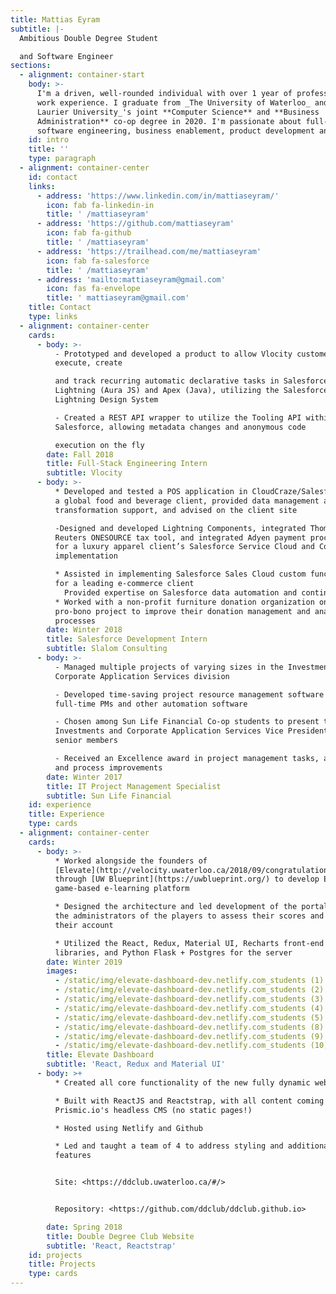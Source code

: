 ```yaml
---
title: Mattias Eyram
subtitle: |-
  Ambitious Double Degree Student

  and Software Engineer
sections:
  - alignment: container-start
    body: >-
      I'm a driven, well-rounded individual with over 1 year of professional
      work experience. I graduate from _The University of Waterloo_ and _Wilfrid
      Laurier University_'s joint **Computer Science** and **Business
      Administration** co-op degree in 2020. I'm passionate about full-stack
      software engineering, business enablement, product development and design.
    id: intro
    title: ''
    type: paragraph
  - alignment: container-center
    id: contact
    links:
      - address: 'https://www.linkedin.com/in/mattiaseyram/'
        icon: fab fa-linkedin-in
        title: ' /mattiaseyram'
      - address: 'https://github.com/mattiaseyram'
        icon: fab fa-github
        title: ' /mattiaseyram'
      - address: 'https://trailhead.com/me/mattiaseyram'
        icon: fab fa-salesforce
        title: ' /mattiaseyram'
      - address: 'mailto:mattiaseyram@gmail.com'
        icon: fas fa-envelope
        title: ' mattiaseyram@gmail.com'
    title: Contact
    type: links
  - alignment: container-center
    cards:
      - body: >-
          - Prototyped and developed a product to allow Vlocity customers to
          execute, create 

          and track recurring automatic declarative tasks in Salesforce
          Lightning (Aura JS) and Apex (Java), utilizing the Salesforce
          Lightning Design System 

          - Created a REST API wrapper to utilize the Tooling API within
          Salesforce, allowing metadata changes and anonymous code 

          execution on the fly
        date: Fall 2018
        title: Full-Stack Engineering Intern
        subtitle: Vlocity
      - body: >-
          * Developed and tested a POS application in CloudCraze/Salesforce for
          a global food and beverage client, provided data management and
          transformation support, and advised on the client site

          -Designed and developed Lightning Components, integrated Thomson
          Reuters ONESOURCE tax tool, and integrated Adyen payment processing
          for a luxury apparel client’s Salesforce Service Cloud and Communities
          implementation

          * Assisted in implementing Salesforce Sales Cloud custom functionality
          for a leading e-commerce client
            Provided expertise on Salesforce data automation and continuous integration to other projects within Slalom
          * Worked with a non-profit furniture donation organization on a
          pro-bono project to improve their donation management and analytics
          processes
        date: Winter 2018
        title: Salesforce Development Intern
        subtitle: Slalom Consulting
      - body: >-
          - Managed multiple projects of varying sizes in the Investments and
          Corporate Application Services division

          - Developed time-saving project resource management software used by
          full-time PMs and other automation software

          - Chosen among Sun Life Financial Co-op students to present to
          Investments and Corporate Application Services Vice President and
          senior members

          - Received an Excellence award in project management tasks, automation
          and process improvements
        date: Winter 2017
        title: IT Project Management Specialist
        subtitle: Sun Life Financial
    id: experience
    title: Experience
    type: cards
  - alignment: container-center
    cards:
      - body: >-
          * Worked alongside the founders of
          [Elevate](http://velocity.uwaterloo.ca/2018/09/congratulations-to-elevate-for-taking-home-the-5k-accessibility-directorate-of-ontario-prize/)
          through [UW Blueprint](https://uwblueprint.org/) to develop Elevate’s
          game-based e-learning platform

          * Designed the architecture and led development of the portal used by
          the administrators of the players to assess their scores and manage
          their account 

          * Utilized the React, Redux, Material UI, Recharts front-end
          libraries, and Python Flask + Postgres for the server
        date: Winter 2019
        images:
          - /static/img/elevate-dashboard-dev.netlify.com_students (1).png
          - /static/img/elevate-dashboard-dev.netlify.com_students (2).png
          - /static/img/elevate-dashboard-dev.netlify.com_students (3).png
          - /static/img/elevate-dashboard-dev.netlify.com_students (4).png
          - /static/img/elevate-dashboard-dev.netlify.com_students (5).png
          - /static/img/elevate-dashboard-dev.netlify.com_students (8).png
          - /static/img/elevate-dashboard-dev.netlify.com_students (9).png
          - /static/img/elevate-dashboard-dev.netlify.com_students (10).png
        title: Elevate Dashboard
        subtitle: 'React, Redux and Material UI'
      - body: >+
          * Created all core functionality of the new fully dynamic website

          * Built with ReactJS and Reactstrap, with all content coming from
          Prismic.io's headless CMS (no static pages!)

          * Hosted using Netlify and Github

          * Led and taught a team of 4 to address styling and additional
          features


          Site: <https://ddclub.uwaterloo.ca/#/>


          Repository: <https://github.com/ddclub/ddclub.github.io>

        date: Spring 2018
        title: Double Degree Club Website
        subtitle: 'React, Reactstrap'
    id: projects
    title: Projects
    type: cards
---
```


